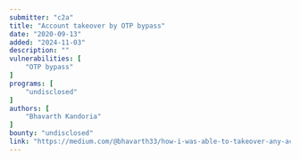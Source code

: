 ```yaml
---
submitter: "c2a"
title: "Account takeover by OTP bypass"
date: "2020-09-13"
added: "2024-11-03"
description: ""
vulnerabilities: [
    "OTP bypass"
]
programs: [
    "undisclosed"
]
authors: [
    "Bhavarth Kandoria"
]
bounty: "undisclosed"
link: "https://medium.com/@bhavarth33/how-i-was-able-to-takeover-any-account-by-otp-bypass-bba698a725f"
---
```




